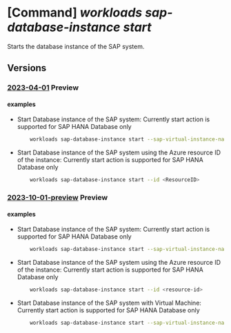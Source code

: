 # [Command] _workloads sap-database-instance start_

Starts the database instance of the SAP system.

## Versions

### [2023-04-01](/Resources/mgmt-plane/L3N1YnNjcmlwdGlvbnMve30vcmVzb3VyY2Vncm91cHMve30vcHJvdmlkZXJzL21pY3Jvc29mdC53b3JrbG9hZHMvc2FwdmlydHVhbGluc3RhbmNlcy97fS9kYXRhYmFzZWluc3RhbmNlcy97fS9zdGFydA==/2023-04-01.xml) **Preview**

<!-- mgmt-plane /subscriptions/{}/resourcegroups/{}/providers/microsoft.workloads/sapvirtualinstances/{}/databaseinstances/{}/start 2023-04-01 -->

#### examples

- Start Database instance of the SAP system: Currently start action is supported for SAP HANA Database only
    ```bash
        workloads sap-database-instance start --sap-virtual-instance-name <VIS Name> -g <Resource-group-name> -n <ResourceName>
    ```

- Start Database instance of the SAP system using the Azure resource ID of the instance: Currently start action is supported for SAP HANA Database only
    ```bash
        workloads sap-database-instance start --id <ResourceID>
    ```

### [2023-10-01-preview](/Resources/mgmt-plane/L3N1YnNjcmlwdGlvbnMve30vcmVzb3VyY2Vncm91cHMve30vcHJvdmlkZXJzL21pY3Jvc29mdC53b3JrbG9hZHMvc2FwdmlydHVhbGluc3RhbmNlcy97fS9kYXRhYmFzZWluc3RhbmNlcy97fS9zdGFydA==/2023-10-01-preview.xml) **Preview**

<!-- mgmt-plane /subscriptions/{}/resourcegroups/{}/providers/microsoft.workloads/sapvirtualinstances/{}/databaseinstances/{}/start 2023-10-01-preview -->

#### examples

- Start Database instance of the SAP system: Currently start action is supported for SAP HANA Database only
    ```bash
        workloads sap-database-instance start --sap-virtual-instance-name <vis-name> -g <resource-group-name> -n <db-instance-name>
    ```

- Start Database instance of the SAP system using the Azure resource ID of the instance: Currently start action is supported for SAP HANA Database only
    ```bash
        workloads sap-database-instance start --id <resource-id>
    ```

- Start Database instance of the SAP system with Virtual Machine: Currently start action is supported for SAP HANA Database only
    ```bash
        workloads sap-database-instance start --sap-virtual-instance-name <vis-name> -g <resource-group-name> -n <db-instance-name> --start-vm
    ```
